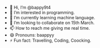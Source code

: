 - 👋 Hi, I’m @bappy9t4
- 👀 I’m interested in programming.
- 🌱 I’m currently learning machine language.
- 💞️ I’m looking to collaborate on 15th March.
- 📫 How to reach me giving me real time.
- 😄 Pronouns: baappyy
- ⚡ Fun fact: Travelling, Coding, Coocking.

<!---
bappy9t4/bappy9t4 is a ✨ special ✨ repository because its `README.md` (this file) appears on your GitHub profile.
You can click the Preview link to take a look at your changes.
--->
